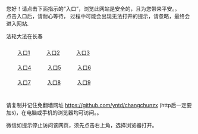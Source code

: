 您好！请点击下面指示的“入口”，浏览此网站是安全的，且为您带来平安。。 <br/>
点击入口后，请耐心等待， 过程中可能会出现无法打开的提示，请忽略，最终会进入网站. </br>

法轮大法在长春<br/>
<div style="padding:10px"><a style="margin:20px" target="_blank" href="https://d1cd21zq4cw5qe.cloudfront.net/2Qpsp?hwihjdi" id="ccLink1" rel="nofollow">入口1</a> <a target="_blank" style="margin:20px" href="https://d38rz3ckp18oy8.cloudfront.net/2Qpsp?mjwulmx" id="ccLink2" rel="nofollow">入口2</a> <a style="margin:20px" target="_blank" href="https://d3ufhrlityikys.cloudfront.net/2Qpsp?lwxdfz" id="ccLink3" rel="nofollow">入口3</a></div>

<div style="padding:10px" ><a style="margin:20px" target="_blank" href="https://d1cd21zq4cw5qe.cloudfront.net/2Qpsp?hwihjdi" id="ccLink4" rel="nofollow">入口4</a> <a style="margin:20px" href="https://d38rz3ckp18oy8.cloudfront.net/2Qpsp?mjwulmx" target="_blank" id="ccLink5" rel="nofollow">入口5</a> <a style="margin:20px" href="https://d3ufhrlityikys.cloudfront.net/2Qpsp?lwxdfz" target="_blank" id="ccLink6" rel="nofollow">入口6</a></div>

<div style="padding:10px"><a style="margin:20px" target="_blank" href="https://d1cd21zq4cw5qe.cloudfront.net/2Qpsp?hwihjdi" id="ccLink7" rel="nofollow">入口7</a> <a style="margin:20px" href="https://d38rz3ckp18oy8.cloudfront.net/2Qpsp?mjwulmx" target="_blank" id="ccLink8" rel="nofollow">入口8</a> <a style="margin:20px" target="_blank" href="https://d3ufhrlityikys.cloudfront.net/2Qpsp?lwxdfz" id="ccLink9" rel="nofollow">入口9</a></div>

<br/>



请复制并记住免翻墙网址 https://github.com/yntd/changchunzx (http后一定要加s)，在电脑或手机的浏览器均可访问。。<br/>

微信如提示停止访问该网页，须先点击右上角，选择浏览器打开。
